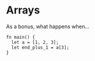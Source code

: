 # Arrays

As a bonus, what happens when...

```rust,ignore
fn main() {
  let a = [1, 2, 3];
  let end_plus_1 = a[3];
}
```
